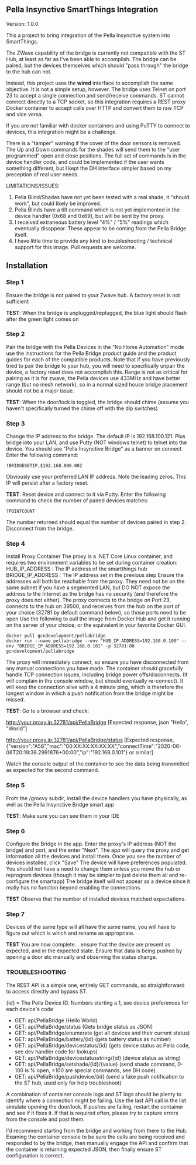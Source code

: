 ## Pella Insynctive SmartThings Integration

Version: 1.0.0

This a project to bring integration of the Pella Insynctive system into SmartThings.

The ZWave capability of the bridge is currently not compatible with the ST Hub, at least
as far as I've been able to accomplish.  The bridge can be paired, but the devices themselves
which should "pass through" the bridge to the hub can not.

Instead, this project uses the **wired** interface to accomplish the same objective.  It is not a simple setup, however.
The bridge uses Telnet on port 23 to accept a single connection and send/receive commands.  ST cannot
connect directly to a TCP socket, so this integration requires a REST proxy Docker container to accept calls over HTTP
and convert them to raw TCP and vice versa.

If you are not familiar with docker containers and using PuTTY to connect to devices, this integration might be a challenge.

There is a "tamper" warning if the cover of the door sensors is removed. 
The Up and Down commands for the shades will send them to the "user programmed" open and close positions.  The full set of commands
is in the device handler code, and could be implemented if the user wants something different, but I kept the DH interface simpler based on my preception of real user needs.

LIMITATIONS/ISSUES: 
1. Pella Blind/Shades have not yet been tested with a real shade, it "should work", but could likely be improved.
2. Pella Blinds have a tilt command which is not yet implemented in the device handler (0x68 and 0x69), but will be sent by the proxy.
3. I received extraneous battery level "4%" / "5%" readings which eventually disappear. These appear to be coming from the Pella Bridge itself.
4. I have little time to provide any kind to troubleshooting / technical support for this image.  Pull requests are welcome.

## Installation

### Step 1

Ensure the bridge is not paired to your Zwave hub.  A factory reset is not sufficient

**TEST**: When the bridge is unplugged/replugged, the blue light should flash after the green light comes on

### Step 2

Pair the bridge with the Pella Devices in the "No Home Automation" mode use the instructions for the Pella Bridge product guide
and the product guides for each of the compatible products.
Note that if you have previously tried to pair the bridge to your hub, you will need to specifically unpair the device, a factory reset does not accomplish this.
Range is not as critical for pairing as it is for zwave, the Pella devices use 433MHz and have better range (but no mesh network), so in a normal sized house bridge placement should not be a major issue.

**TEST**: When the door/lock is toggled, the bridge should chime (assume you haven't specifically turned the chime off with the dip switches)

### Step 3

Change the IP address to the bridge.
The default IP is 192.168.100.121.  Plus bridge into your LAN, and use Putty (NOT windows telnet) to telnet into the device.  You should see "Pella Insynctive Bridge" as a banner on connect.
Enter the following command:

```
!BRIDGESETIP,$192.168.000.002
```

Obviously use your preferred LAN IP address.  Note the leading zeros.  This IP will persist after a factory reset.  

**TEST**: Reset device and connect to it via Putty.  Enter the following command to check the number of paired devices matches:
```
?POINTCOUNT
```
The number returned should equal the number of devices paired in step 2.  Disconnect from the bridge.

### Step 4

Install Proxy Container
The proxy is a .NET Core Linux container, and requires two environment variables to be set during container creation:
HUB_IP_ADDRESS : The IP address of the smartthings hub
BRIDGE_IP_ADDRESS : The IP address set in the previous step
Ensure the addresses will both be reachable from the proxy.  They need not be on the same subnet if you have a segmented LAN, but DO NOT
expose the address to the Internet as the bridge has no security (and therefore the proxy does not either).
The proxy connects to the bridge on Port 23, connects to the hub on 39500, and receives from the hub on the port of your choice (32781 by default command below), so those ports need to be open
Use the following to pull the image from Docker Hub and get it running on the server of your choice, or the equivalent in your favorite Docker GUI.
```
docker pull gcndevelopment/pellabridge
docker run --name pellabridge --env "HUB_IP_ADDRESS=192.168.0.100" --env "BRIDGE_IP_ADDRESS=192.168.0.101" -p 32781:80 gcndevelopment/pellabridge
```
The proxy will immediately connect, so ensure you have disconnected from any manual connections you have made.  The container *should* gracefully handle TCP connection issues, including bridge power offs/disconnects.  (It will complain in the console window, but should eventually re-connect). 
It will keep the connection alive with a 4 minute ping, which is therefore the longest window in which a push notification from the bridge might be missed.

**TEST**: Go to a browser and check:

http://your.proxy.ip:32781/api/PellaBridge [Expected response, json "Hello", "World"]

http://your.proxy.ip:32781/api/PellaBridge/status [Expected response, {"version":"A58","mac":"00:XX:XX:XX:XX:XX","connectTime":"2020-06-06T20:19:38.2991876+00:00","ip":"192.168.0.101"} or similar]

Watch the console output of the container to see the data being transmitted as expected for the second command.

### Step 5

From the /groovy subdir, install the device handlers you have physically, as well as the Pella Insynctive Bridge smart app

**TEST**: Make sure you can see them in your IDE

### Step 6

Configure the Bridge in the app.  Enter the proxy's IP address (NOT the bridge) and port, and the enter "Next".  The app will query the proxy and get information all the devices and install them.
Once you see the number of devices installed, click "Save"
The device will have preferences populated.  You should not have a need to change them unless you move the hub or reprogram devices (though it may be simpler to just delete them all and re-configure the smartapp)
The bridge itself will not appear as a device since it really has no function beyond enabling the connections.

**TEST** Observe that the number of installed devices matched expectations.

### Step 7

Devices of the same type will all have the same name, you will have to figure out which is which and rename as appropriate.  

**TEST** You are now complete... ensure that the device are present as expected, and in the expected state.  Ensure that data is being pushed by opening a door etc manually and observing the status change.

### TROUBLESHOOTING

The REST API is a simple one, entirely GET commands, so straightforward to access directly and bypass ST.

\{id} = The Pella Device ID.  Numbers starting a 1, see device preferences for each device's code

- GET: api/PellaBridge  (Hello World)
- GET: api/PellaBridge/status  (Gets bridge status as JSON)
- GET: api/PellaBridge/enumerate (get all devices and their current status)
- GET: api/PellaBridge/battery/{id} (gets battery status as number)
- GET: api/PellaBridge/devicestatus/{id} (gets device status as Pella code, see dev handler code for lookups)
- GET: api/PellaBridge/devicestatusstring/{id} (device status as string)
- GET: api/PellaBridge/setshade/{id}/{value} (send shade command, 0-100 is % open, >100 are special commands, see DH code)
- GET: api/PellaBridge/pushdevice/{id} (send a fake push notification to the ST hub, used only for help troubleshoot)

A combination of container console logs and ST logs should be plenty to identify where a connection might be failing.  Use the last API call in the list simulate opening the door/lock.
If pushes are failing, restart the container and see if it fixes it.  If that is required often, please try to capture errors from the console and post them.

I'd recommend starting from the bridge and working from there to the Hub.  Examing the container console to be sure the calls are being received and responded to by the bridge, then manually engage the API and confirm that the container is returning expected JSON, then finally ensure ST configuration is correct.






